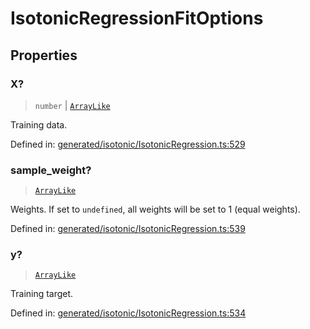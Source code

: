 # IsotonicRegressionFitOptions

## Properties

### X?

> `number` \| [`ArrayLike`](../types/ArrayLike.md)

Training data.

Defined in:  [generated/isotonic/IsotonicRegression.ts:529](https://github.com/transitive-bullshit/scikit-learn-ts/blob/b59c1ff/packages/sklearn/src/generated/isotonic/IsotonicRegression.ts#L529)

### sample\_weight?

> [`ArrayLike`](../types/ArrayLike.md)

Weights. If set to `undefined`, all weights will be set to 1 (equal weights).

Defined in:  [generated/isotonic/IsotonicRegression.ts:539](https://github.com/transitive-bullshit/scikit-learn-ts/blob/b59c1ff/packages/sklearn/src/generated/isotonic/IsotonicRegression.ts#L539)

### y?

> [`ArrayLike`](../types/ArrayLike.md)

Training target.

Defined in:  [generated/isotonic/IsotonicRegression.ts:534](https://github.com/transitive-bullshit/scikit-learn-ts/blob/b59c1ff/packages/sklearn/src/generated/isotonic/IsotonicRegression.ts#L534)
